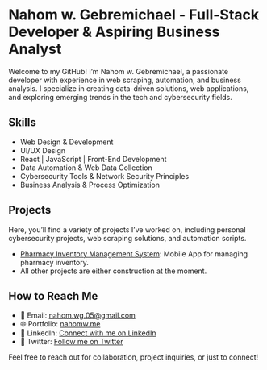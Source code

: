 # Nahom w. Gebremichael - Full-Stack Developer & Aspiring Business Analyst

Welcome to my GitHub! I’m Nahom w. Gebremichael, a passionate developer with experience in web scraping, automation, and business analysis. I specialize in creating data-driven solutions, web applications, and exploring emerging trends in the tech and cybersecurity fields.

## Skills
- Web Design & Development
- UI/UX Design
- React | JavaScript | Front-End Development
- Data Automation & Web Data Collection
- Cybersecurity Tools & Network Security Principles
- Business Analysis & Process Optimization

## Projects
Here, you’ll find a variety of projects I’ve worked on, including personal cybersecurity projects, web scraping solutions, and automation scripts.

- [Pharmacy Inventory Management System](https://github.com/NWGKGIT/PHARMA): Mobile App for managing pharmacy inventory.
- All other projects are either construction at the moment.
## How to Reach Me
- 📧 Email: [nahom.wg.05@gmail.com](mailto:@gmail.com)
- 🌐 Portfolio: [nahomw.me](https://nahomw.me)
- 🔗 LinkedIn: [Connect with me on LinkedIn](https://www.linkedin.com/in/nahomwg)
- 🔗 Twitter: [Follow me on Twitter](https://x.com/NWGKWW)

Feel free to reach out for collaboration, project inquiries, or just to connect!
